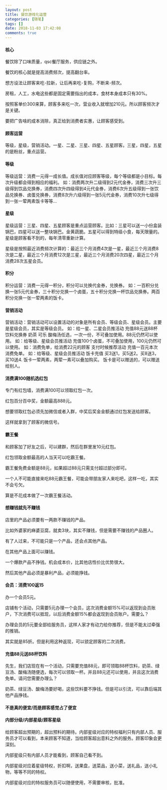 ```yaml
---
layout: post
title: 餐饮游戏化运营
categories: [随笔]
tags: []
date: 2018-11-03 17:42:08
comments: true
---
```


#### 核心

餐饮除了口味质量，qsc餐厅服务，供应链之外。

餐饮的核心就是提高消费频次，提高翻台率。

想方设法让顾客来吃-拉新，让后再来吃-复购，不断来-频次。

房租，人工，水电这些都是固定需要指出的成本，食材本身成本只有30%。

按照客单价300来算，顾客多来吃一次，营业收入就增加210元。所以顾客频次才是关键。

要把广告啥的成本消除，真正给到消费者实惠，让顾客感受到。

#### 顾客运营 
等级，星级，营销活动。一星、二星、三星、四星、五星顾客。三星，四星，五星的是粉丝，重点运营。
 
#### 等级
等级运营：消费一元得一成长值。成长值对应顾客等级，每个等级都是小目标。每次升级都会得到相应的福利。
如：消费两次升二级得到2元代金券，消费三次升三级得到饮品兑换券，消费四次升四级得到4元代金券，消费6次升五级得到一张饮品兑换券、卤蛋兑换券，消费8次升六级得到一张5元代金券，消费10次升七级得到一张一荤两素饭卡等等...

#### 星级
星级运营：三星、四星、五星顾客是重点运营顾客。比如：三星可以送一小份盒装锅巴，四星可以送一整块锅巴。金黄蔬脆。五星可以得到特级小食，每天限量的。
星级是顾客看不到的，每年清零重新计算。

星级是按照最近消费频次计算的：最近三个月消费4次是一星，最近三个月消费8次是二星，最近三个月消费12次是三星，最近三个月消费20次四星，最近三个月消费28次五星会员。

#### 积分

积分运营：消费一元得一积分，积分可以兑换代金券，兑换券。
如：一百积分兑换一张5元代金券，三十积分兑换一个卤蛋，五十积分兑换一杯饮品兑换券。两百积分兑换一张一荤两素的饭卡。

#### 营销活动
营销活动：营销活动可以设置活动的对象是所有会员、等级会员、星级会员。主要是星级会员，其实是等级会员。
如：给一星、二星会员推活动  充值88元送88杯饮料兑换券 奶茶 可乐 酸梅汤任选，一次一份，不可叠加使用。88元仍然可以使用。 
如：给等级、星级会员推活动  充值100个卤蛋，不可叠加使用，100元仍然可以使用。 
如：消费免单，给消费22元的顾客 支付时候推荐活动 充值一百元本次消费免单。
如：给等级、星级会员推活动  饭卡充值 买3送1，买5送2。买8送3，买10送4. 饭卡一荤两素，两荤一素可以叠加购买。
饭卡是可以赠送的，可以赠送给别人。

#### 消费满100随机选红包

专门有红包墙，消费满100可以领取红包一次。

红包百分百中奖，金额最高888元。

想要领取红包必须先加微信或者入群，中奖后奖金金额通过红包发送给顾客。

这样就拿到了顾客的微信号。

#### 霸王餐

和顾客加了好友之后，可以建群，然后在群里发10元红包。

红包领取金额最高的人当天可以吃霸王餐。

霸王餐免费金额是88元，如果超过88元只需支付超过部分即可。

一个人不可能直接来吃88元霸王餐，可能会带朋友家人来吃吧，这样一吃，其实不会亏欠。

算是不花成本做了一次霸王餐活动。

#### 想赚钱就先不赚钱

店里的产品必须要有一两款不赚钱的产品。

比如外婆家的麻婆豆腐，就卖3块，其实不赚钱，但是需要不赚钱的产品圈人。

有了人过来，不可能只是一个产品，还会点其他产品。

在其他产品上面可以赚钱。

一个爆款产品不挣钱。机会成本价，比其他店性价比优势很大。

然后其他产品必须是暴利产品，必须能挣钱。

#### 会员：消费100返15

办一个会员5元。

店铺有个活动，只需要5元办理一个会员，这次消费金额15%可以返现到会员账户，下次消费可以抵现，以后消费金额15%都会返现到会员账户。需要么？

办理会员的5元要全部给服务员，这样人家才有动力给你推荐，但是不能太过牵强的推销。

其实就是85折。但是利用这种返现，可以锁定顾客的二次消费。

#### 充值88元送88杯饮料

先生，我们店现在有一个活动，只需要充值88元，即可领取88杯饮料，奶茶、绿豆汤、酸梅汤随便选，每次可以领取一杯。并且88元还可以使用，并且这次消费免单。请问您需要办理么？

奶茶、绿豆汤、酸梅汤要好喝，这些饮料要不挣钱。但是可以引流，可以靠后端其他产品挣钱。

#### 不是真的便宜/而是顾客感觉占了便宜


#### 内部分级/内部星级/顾客星级

给顾客超出预期的，超出预料的期待。内部星级对应的特权福利只有内部人员、服务员才可以看到，本来顾客不知道，当给顾客超出意料之外的服务。顾客印象会更深刻。

内部星级只有内部人员才能看到，顾客自己看不到。

内部星级对应着星级特权，折扣啊，送果盘，送菜品，送小菜，送礼品，送小礼物，等等不同的特权。

内部星级对应的特权服务员可以随便使用，不需要审核，批准。











